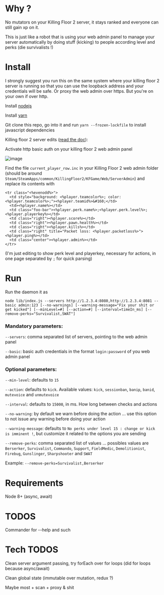 # Why ?

No mutators on your Killing Floor 2 server, it stays ranked and everyone can still gain xp on it.

This is just like a robot that is using your web admin panel to manage your server automatically by doing stuff (kicking) to people according level and perks (die survivalists !)

# Install

I strongly suggest you run this on the same system where your killing floor 2 server is running so that you can use the loopback address and your credentials will be safe. Or proxy the web admin over https. But you're on your own if over http.

Install [nodejs](https://nodejs.org)

Install [yarn](https://yarnpkg.com)

Git clone this repo, go into it and run `yarn --frozen-lockfile` to install javascript dependencies

Killing floor 2 server edits ([read the doc](https://wiki.tripwireinteractive.com/index.php?title=Dedicated_Server_%28Killing_Floor_2%29#Setting_Up_Web_Admin)):

Activate http basic auth on your killing floor 2 web admin panel

![image](https://user-images.githubusercontent.com/1826366/35134456-bd68cd68-fcd6-11e7-882b-3b8453a3a356.png)

Find the file `current_player_row.inc` in your Killing Floor 2 web admin folder (should be around `Steam/SteamApps/common/KillingFloor2/KFGame/Web/ServerAdmin`) and replace its contents with

```
<tr class="<%evenodd%>">
  <td style="background: <%player.teamcolor%>; color: <%player.teamcolor%>;"><%player.teamid%>&#160;</td>
  <td><%player.name%></td>
  <td class="foo-bar"><%player.perk.name%>;<%player.perk.level%>;<%player.playerkey%></td>
  <td class="right"><%player.score%></td>
  <td class="right"><%player.pawn.health%></td>
  <td class="right"><%player.kills%></td>
  <td class="right" title="Packet loss: <%player.packetloss%>"><%player.ping%></td>
  <td class="center"><%player.admin%></td>
</tr>
```

(I'm just editing to show perk level and playerkey, necessary for actions, in one page separated by `;` for quick parsing)

# Run

Run the daemon it as

`node lib/index.js --servers http://1.2.3.4:8080,http://1.2.3.4:8081 --basic admin:123 [--no-warnings] [--warning-message="Fix your shit or get kicked"] [--minLevel=#] [--action=#] [--interval=timeIn_ms] [--remove-perks="Survivalist,SWAT"]`

### Mandatory parameters:

`--servers`: comma separated list of servers, pointing to the web admin panel

`--basic`: basic auth credentials in the format `login:password` of you web admin panel

### Optional parameters:

`--min-level`: defaults to `15`

`--action`: defaults to `kick`. Available values: `kick`, `sessionban`, `banip`, `banid`, `mutevoice` and `unmutevoice`

`--interval`: defaults to `15000`, in ms. How long between checks and actions

`--no-warning`: by default we warn before doing the action ... use this option to not issue any warning before doing your action

`--warning-message`: defaults to `No perks under level 15 : change or kick is imminent !`, but customize it related to the options you are sending

`--remove-perks`: comma separated list of values ... possibles values are `Berserker`, `Survivalist`, `Commando`, `Support`, `FieldMedic`, `Demolitionist`, `Firebug`, `Gunslinger`, `Sharpshooter` and `SWAT`

Example: `--remove-perks=Survivalist,Berserker`

# Requirements

Node 8+ (async, await)

# TODOS

Commander for --help and such

# Tech TODOS

Clean server argument passing, try forEach over for loops (did for loops because async/await)

Clean global state (immutable over mutation, redux ?)

Maybe most + scan + proxy & shit
